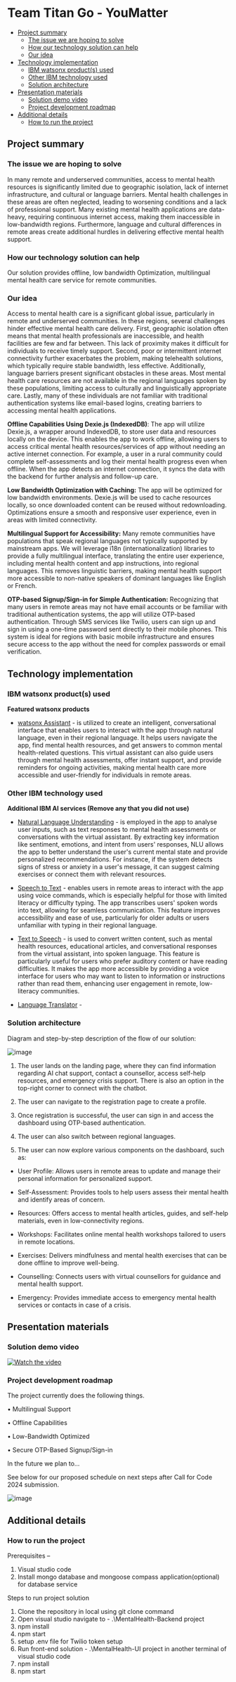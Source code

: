 
# Team Titan Go - YouMatter

- [Project summary](#project-summary)
  - [The issue we are hoping to solve](#the-issue-we-are-hoping-to-solve)
  - [How our technology solution can help](#how-our-technology-solution-can-help)
  - [Our idea](#our-idea)
- [Technology implementation](#technology-implementation)
  - [IBM watsonx product(s) used](#ibm-ai-services-used)
  - [Other IBM technology used](#other-ibm-technology-used)
  - [Solution architecture](#solution-architecture)
- [Presentation materials](#presentation-materials)
  - [Solution demo video](#solution-demo-video)
  - [Project development roadmap](#project-development-roadmap)
- [Additional details](#additional-details)
  - [How to run the project](#how-to-run-the-project)

## Project summary

### The issue we are hoping to solve

In many remote and underserved communities, access to mental health resources is significantly limited due to geographic isolation, lack of internet infrastructure, and cultural or language barriers. Mental health challenges in these areas are often neglected, leading to worsening conditions and a lack of professional support. Many existing mental health applications are data-heavy, requiring continuous internet access, making them inaccessible in low-bandwidth regions. Furthermore, language and cultural differences in remote areas create additional hurdles in delivering effective mental health support.

### How our technology solution can help

Our solution provides offline, low bandwidth Optimization, multilingual mental health care service for remote communities.

### Our idea

Access to mental health care is a significant global issue, particularly in remote and underserved communities. In these regions, several challenges hinder effective mental health care delivery. First, geographic isolation often means that mental health professionals are inaccessible, and health facilities are few and far between. This lack of proximity makes it difficult for individuals to receive timely support. Second, poor or intermittent internet connectivity further exacerbates the problem, making telehealth solutions, which typically require stable bandwidth, less effective. Additionally, language barriers present significant obstacles in these areas. Most mental health care resources are not available in the regional languages spoken by these populations, limiting access to culturally and linguistically appropriate care. Lastly, many of these individuals are not familiar with traditional authentication systems like email-based logins, creating barriers to accessing mental health applications.

**Offline Capabilities Using Dexie.js (IndexedDB)**: The app will utilize Dexie.js, a wrapper around IndexedDB, to store user data and resources locally on the device. This enables the app to work offline, allowing users to access critical mental health resources/services of app without needing an active internet connection. For example, a user in a rural community could complete self-assessments and log their mental health progress even when offline. When the app detects an internet connection, it syncs the data with the backend for further analysis and follow-up care.

**Low Bandwidth Optimization with Caching:** The app will be optimized for low bandwidth environments. Dexie.js will be used to cache resources locally, so once downloaded content can be reused without redownloading. Optimizations ensure a smooth and responsive user experience, even in areas with limited connectivity.

**Multilingual Support for Accessibility:** Many remote communities have populations that speak regional languages not typically supported by mainstream apps. We will leverage i18n (internationalization) libraries to provide a fully multilingual interface, translating the entire user experience, including mental health content and app instructions, into regional languages. This removes linguistic barriers, making mental health support more accessible to non-native speakers of dominant languages like English or French.

**OTP-based Signup/Sign-in for Simple Authentication:** Recognizing that many users in remote areas may not have email accounts or be familiar with traditional authentication systems, the app will utilize OTP-based authentication. Through SMS services like Twilio, users can sign up and sign in using a one-time password sent directly to their mobile phones. This system is ideal for regions with basic mobile infrastructure and ensures secure access to the app without the need for complex passwords or email verification.


## Technology implementation

### IBM watsonx product(s) used


**Featured watsonx products**

- [watsonx Assistant](https://cloud.ibm.com/catalog/services/watsonx-assistant) - is utilized to create an intelligent, conversational interface that enables users to interact with the app through natural language, even in their regional language. It helps users navigate the app, find mental health resources, and get answers to common mental health-related questions. This virtual assistant can also guide users through mental health assessments, offer instant support, and provide reminders for ongoing activities, making mental health care more accessible and user-friendly for individuals in remote areas.

### Other IBM technology used

**Additional IBM AI services (Remove any that you did not use)**
- [Natural Language Understanding](https://cloud.ibm.com/catalog/services/natural-language-understanding) - is employed in the app to analyse user inputs, such as text responses to mental health assessments or conversations with the virtual assistant. By extracting key information like sentiment, emotions, and intent from users' responses, NLU allows the app to better understand the user's current mental state and provide personalized recommendations. For instance, if the system detects signs of stress or anxiety in a user's message, it can suggest calming exercises or connect them with relevant resources.

- [Speech to Text](https://cloud.ibm.com/catalog/services/speech-to-text) - enables users in remote areas to interact with the app using voice commands, which is especially helpful for those with limited literacy or difficulty typing. The app transcribes users' spoken words into text, allowing for seamless communication. This feature improves accessibility and ease of use, particularly for older adults or users unfamiliar with typing in their regional language.

- [Text to Speech](https://cloud.ibm.com/catalog/services/text-to-speech) - is used to convert written content, such as mental health resources, educational articles, and conversational responses from the virtual assistant, into spoken language. This feature is particularly useful for users who prefer auditory content or have reading difficulties. It makes the app more accessible by providing a voice interface for users who may want to listen to information or instructions rather than read them, enhancing user engagement in remote, low-literacy communities.

- [Language Translator](https://cloud.ibm.com/catalog/services/language-translator) - 

### Solution architecture

Diagram and step-by-step description of the flow of our solution:

![image](https://github.com/user-attachments/assets/78bb3715-49b1-49f1-bd52-ceb68fd20896)


1. The user lands on the landing page, where they can find information regarding AI chat support, contact a counsellor, access self-help resources, and emergency crisis support. There is also an option in the top-right corner to connect with the chatbot.

2. The user can navigate to the registration page to create a profile.

3. Once registration is successful, the user can sign in and access the dashboard using OTP-based authentication.

4. The user can also switch between regional languages.

5. The user can now explore various components on the dashboard, such as:

- User Profile: Allows users in remote areas to update and manage their personal information for personalized support.

- Self-Assessment: Provides tools to help users assess their mental health and identify areas of concern.

- Resources: Offers access to mental health articles, guides, and self-help materials, even in low-connectivity regions.

- Workshops: Facilitates online mental health workshops tailored to users in remote locations.

- Exercises: Delivers mindfulness and mental health exercises that can be done offline to improve well-being.

- Counselling: Connects users with virtual counsellors for guidance and mental health support.

- Emergency: Provides immediate access to emergency mental health services or contacts in case of a crisis.

## Presentation materials

### Solution demo video

[![Watch the video](https://raw.githubusercontent.com/Liquid-Prep/Liquid-Prep/main/images/readme/IBM-interview-video-image.png)](https://youtu.be/vOgCOoy_Bx0)

### Project development roadmap

The project currently does the following things.

•	Multilingual Support

•	Offline Capabilities

•	Low-Bandwidth Optimized

•	Secure OTP-Based Signup/Sign-in

In the future we plan to...

See below for our proposed schedule on next steps after Call for Code 2024 submission.

![image](https://github.com/user-attachments/assets/33b257a7-204a-4875-90df-b3a368b7c050)


## Additional details

### How to run the project

Prerequisites – 
1.	Visual studio code 
2.	Install mongo database and mongoose compass application(optional) for database service
   
Steps to run project solution
1. Clone the repository in local using git clone command
2. Open visual studio navigate to -  .\MentalHealth-Backend project 
3. npm install 
4. npm start 
5. setup .env file for Twilio token setup
6. Run front-end solution -  .\MentalHealth-UI project in another terminal of visual studio code 
7. npm install 
8. npm start
